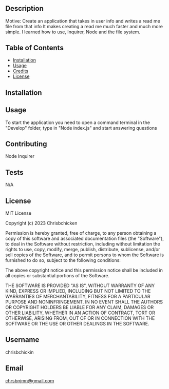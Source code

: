 # <Your-Project-Title>

## Description
Motive: Create an application that takes in user info and writes a read me file from that info
It makes creating a read me much faster and much more simple.
I learned how to use, Inquirer, Node and the file system.
## Table of Contents

- [Installation](#installation)
- [Usage](#usage)
- [Credits](#credits)
- [License](#license)

## Installation


## Usage
To start the application you need to open a command terminal in the "Develop" folder, type in "Node index.js" and start answering questions
## Contributing
Node
Inquirer
## Tests
N/A
## License
MIT License

Copyright (c) 2023 Chrisbchicken

Permission is hereby granted, free of charge, to any person obtaining a copy
of this software and associated documentation files (the "Software"), to deal
in the Software without restriction, including without limitation the rights
to use, copy, modify, merge, publish, distribute, sublicense, and/or sell
copies of the Software, and to permit persons to whom the Software is
furnished to do so, subject to the following conditions:

The above copyright notice and this permission notice shall be included in all
copies or substantial portions of the Software.

THE SOFTWARE IS PROVIDED "AS IS", WITHOUT WARRANTY OF ANY KIND, EXPRESS OR
IMPLIED, INCLUDING BUT NOT LIMITED TO THE WARRANTIES OF MERCHANTABILITY,
FITNESS FOR A PARTICULAR PURPOSE AND NONINFRINGEMENT. IN NO EVENT SHALL THE
AUTHORS OR COPYRIGHT HOLDERS BE LIABLE FOR ANY CLAIM, DAMAGES OR OTHER
LIABILITY, WHETHER IN AN ACTION OF CONTRACT, TORT OR OTHERWISE, ARISING FROM,
OUT OF OR IN CONNECTION WITH THE SOFTWARE OR THE USE OR OTHER DEALINGS IN THE
SOFTWARE.
## Username
chrisbchickin
## Email
chrsbnjmn@gmail.com






